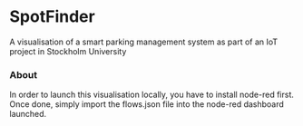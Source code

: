 SpotFinder
==========

A visualisation of a smart parking management system as part of an IoT project in Stockholm University

### About

In order to launch this visualisation locally, you have to install node-red first. 
Once done, simply import the flows.json file into the node-red dashboard launched.
